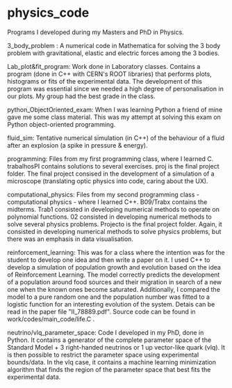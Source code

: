 # physics_code

Programs I developed during my Masters and PhD in Physics.

3_body_problem : A numerical code in Mathematica for solving the 3 body problem with gravitational, elastic and electric forces among the 3 bodies.

Lab_plot&fit_program: Work done in Laboratory classes. Contains a program (done in C++ with CERN's ROOT libraries) that performs plots, histograms or fits of the experimental data. The development of this program was essential since we needed a high degree of personalisation in our plots. My group had the best grade in the class.

python_ObjectOriented_exam: When I was learning Python a friend of mine gave me some class material. This was my attempt at solving this exam on Python object-oriented programming.

fluid_sim: Tentative numerical simulation (in C++) of the behaviour of a fluid after an explosion (a spike in pressure & energy). 

programming: Files from my first programming class, where I learned C. trabalhosPI contains solutions to several exercises. proj is the final project folder. The final project consised in the development of a simulation of a microscope (translating optic physics into code, caring about the UX).

computational_physics: Files from my second programming class - computational physics - where I learned C++. B09/Trabx contains the midterms. Trab1 consisted in developing numerical methods to operate on polynomial functions. 02 consisted in developing numerical methods to solve several physics problems. Projecto is the final project folder. Again, it consisted in developing numerical methods to solve physics problems, but there was an emphasis in data visualisation.

reinforcement_learning: This was for a class where the intention was for the student to develop one idea and then write a paper on it. I used C++ to develop a simulation of population growth and evolution based on the idea of Reinforcement Learning. The model correctly predicts the development of a population around food sources and their migration in search of a new one when the known ones become saturated. Additionally, I compared the model to a pure random one and the population number was fitted to a logistic function for an interesting evolution of the system. Detais can be read in the paper file "II_78889.pdf". Source code can be found in work/codes/main_code/life.C .

neutrino/vlq_parameter_space: Code I developed in my PhD, done in Python. It contains a generator of the complete parameter space of the Standard Model + 3 right-handed neutrinos or 1 up vector-like quark (vlq). It is then possible to restrict the parameter space using experimental bounds/data. 
In the vlq case, it contains a machine learning minimization algorithm that finds the region of the parameter space that best fits the experimental data.
